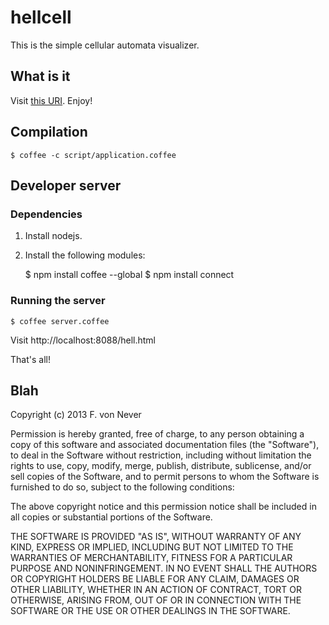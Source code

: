 # hellcell

This is the simple cellular automata visualizer.

## What is it
Visit [this URI](master/src/script/hell.html). Enjoy!

## Compilation
    $ coffee -c script/application.coffee

## Developer server

### Dependencies
1. Install nodejs.
2. Install the following modules:

    $ npm install coffee --global
    $ npm install connect

### Running the server
    $ coffee server.coffee

Visit http://localhost:8088/hell.html

That's all!

## Blah

Copyright (c) 2013 F. von Never

Permission is hereby granted, free of charge, to any person obtaining a copy of this software and associated documentation files (the "Software"), to deal in the Software without restriction, including without limitation the rights to use, copy, modify, merge, publish, distribute, sublicense, and/or sell copies of the Software, and to permit persons to whom the Software is furnished to do so, subject to the following conditions:

The above copyright notice and this permission notice shall be included in all copies or substantial portions of the Software.

THE SOFTWARE IS PROVIDED "AS IS", WITHOUT WARRANTY OF ANY KIND, EXPRESS OR IMPLIED, INCLUDING BUT NOT LIMITED TO THE WARRANTIES OF MERCHANTABILITY, FITNESS FOR A PARTICULAR PURPOSE AND NONINFRINGEMENT. IN NO EVENT SHALL THE AUTHORS OR COPYRIGHT HOLDERS BE LIABLE FOR ANY CLAIM, DAMAGES OR OTHER LIABILITY, WHETHER IN AN ACTION OF CONTRACT, TORT OR OTHERWISE, ARISING FROM, OUT OF OR IN CONNECTION WITH THE SOFTWARE OR THE USE OR OTHER DEALINGS IN THE SOFTWARE.
